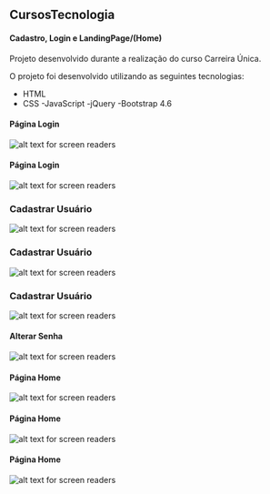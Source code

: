 ## CursosTecnologia
#### Cadastro, Login e LandingPage/(Home)

Projeto desenvolvido durante a realização do curso Carreira Única.

O projeto foi desenvolvido utilizando as seguintes tecnologias:
- HTML
- CSS
-JavaScript
-jQuery
-Bootstrap 4.6

#### Página Login
![alt text for screen readers](/screens/Login.png "Página login")

#### Página Login
![alt text for screen readers](/screens/Login2.png "Página login")

### Cadastrar Usuário
![alt text for screen readers](/screens/register.png "Cadastrar usuário")

### Cadastrar Usuário
![alt text for screen readers](/screens/registeMensage.png "Cadastrar usuário")

### Cadastrar Usuário
![alt text for screen readers](/screens/registerMensage.png "Cadastrar usuário")

#### Alterar Senha
![alt text for screen readers](/screens/forget-password.png "Alterar Senha")


#### Página Home
![alt text for screen readers](/screens/home.png "Página Home")


#### Página Home
![alt text for screen readers](/screens/home2.png "Página Home")


#### Página Home
![alt text for screen readers](/screens/home3.png "Página Home")



